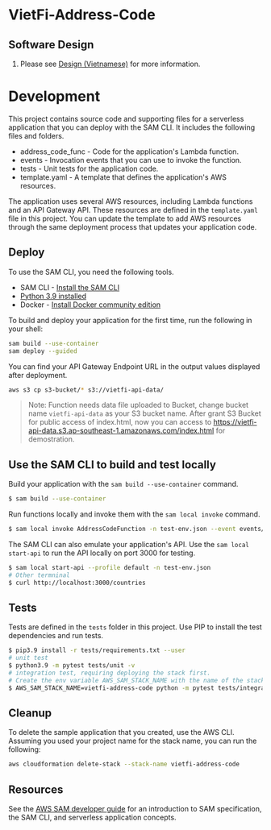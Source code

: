 # VietFi-Address-Code

## Software Design

1. Please see [Design (Vietnamese)](Design.vi_VN.md) for more information.

# Development

This project contains source code and supporting files for a serverless application that you can deploy with the SAM CLI. It includes the following files and folders.

- address_code_func - Code for the application's Lambda function.
- events - Invocation events that you can use to invoke the function.
- tests - Unit tests for the application code. 
- template.yaml - A template that defines the application's AWS resources.

The application uses several AWS resources, including Lambda functions and an API Gateway API. These resources are defined in the `template.yaml` file in this project. You can update the template to add AWS resources through the same deployment process that updates your application code.

## Deploy

To use the SAM CLI, you need the following tools.

* SAM CLI - [Install the SAM CLI](https://docs.aws.amazon.com/serverless-application-model/latest/developerguide/serverless-sam-cli-install.html)
* [Python 3.9 installed](https://www.python.org/downloads/)
* Docker - [Install Docker community edition](https://hub.docker.com/search/?type=edition&offering=community)

To build and deploy your application for the first time, run the following in your shell:

```bash
sam build --use-container
sam deploy --guided
```

You can find your API Gateway Endpoint URL in the output values displayed after deployment.

```bash
aws s3 cp s3-bucket/* s3://vietfi-api-data/
```

> Note: Function needs data file uploaded to Bucket, change bucket name `vietfi-api-data` as your S3 bucket name.
> After grant S3 Bucket for public access of index.html, now you can access to https://vietfi-api-data.s3.ap-southeast-1.amazonaws.com/index.html for demostration.


## Use the SAM CLI to build and test locally

Build your application with the `sam build --use-container` command.

```bash
$ sam build --use-container
```

Run functions locally and invoke them with the `sam local invoke` command.

```bash
$ sam local invoke AddressCodeFunction -n test-env.json --event events/event.json
```

The SAM CLI can also emulate your application's API. Use the `sam local start-api` to run the API locally on port 3000 for testing.

```bash
$ sam local start-api --profile default -n test-env.json
# Other termninal
$ curl http://localhost:3000/countries
```

## Tests

Tests are defined in the `tests` folder in this project. Use PIP to install the test dependencies and run tests.

```bash
$ pip3.9 install -r tests/requirements.txt --user
# unit test
$ python3.9 -m pytest tests/unit -v
# integration test, requiring deploying the stack first.
# Create the env variable AWS_SAM_STACK_NAME with the name of the stack we are testing
$ AWS_SAM_STACK_NAME=vietfi-address-code python -m pytest tests/integration -v
```

## Cleanup

To delete the sample application that you created, use the AWS CLI. Assuming you used your project name for the stack name, you can run the following:

```bash
aws cloudformation delete-stack --stack-name vietfi-address-code
```

## Resources

See the [AWS SAM developer guide](https://docs.aws.amazon.com/serverless-application-model/latest/developerguide/what-is-sam.html) for an introduction to SAM specification, the SAM CLI, and serverless application concepts.
